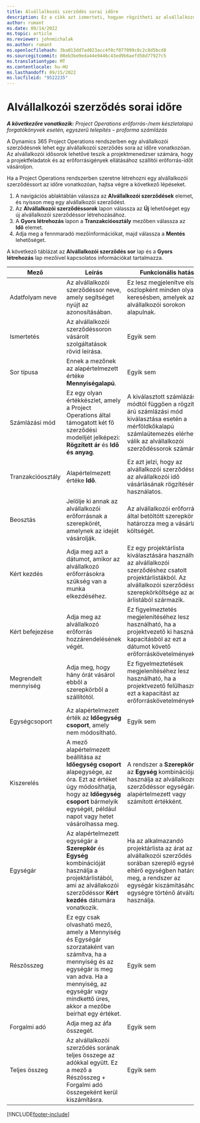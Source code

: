 ```yaml
---
title: Alvállalkozói szerződés sorai időre
description: Ez a cikk azt ismerteti, hogyan rögzítheti az alvállalkozói sorokat az időre vonatkozóan, és hogyan rögzítheti a szállítóktól való idővásárlási időt.
author: rumant
ms.date: 09/14/2022
ms.topic: article
ms.reviewer: johnmichalak
ms.author: rumant
ms.openlocfilehash: 3ba013dd7ad023acc4f0cf077099c8c2c8d5bcd8
ms.sourcegitcommit: 08eb3be9eda44e9446c43ed9b6aefd58d77927c5
ms.translationtype: MT
ms.contentlocale: hu-HU
ms.lasthandoff: 09/15/2022
ms.locfileid: "9522235"
---
```

# <a name="subcontract-lines-for-time"></a>Alvállalkozói szerződés sorai időre

_**A következőre vonatkozik:** Project Operations erőforrás-/nem készletalapú forgatókönyvek esetén, egyszerű telepítés – proforma számlázás_

A Dynamics 365 Project Operations rendszerben egy alvállalkozói szerződésnek lehet egy alvállalkozói szerződés sora az időre vonatkozóan. Az alvállalkozói idősorok lehetővé teszik a projektmenedzser számára, hogy a projektfeladatok és az erőforrásigények ellátásához szállítói erőforrás-időt vásároljon.

Ha a Project Operations rendszerben szeretne létrehozni egy alvállalkozói szerződéssort az időre vonatkozóan, hajtsa végre a következő lépéseket.

1. A navigációs ablaktáblán válassza az **Alvállalkozói szerződések** elemet, és nyisson meg egy alvállalkozói szerződést.
2. Az **Alvállalkozói szerződéssorok** lapon válassza az **Új** lehetőséget egy új alvállalkozói szerződéssor létrehozásához.
3. A **Gyors létrehozás** lapon a **Tranzakcióosztály** mezőben válassza az **Idő** elemet.
4. Adja meg a fennmaradó mezőinformációkat, majd válassza a **Mentés** lehetőséget.

  A következő táblázat az **Alvállalkozói szerződés sor** lap és a **Gyors létrehozás** lap mezőivel kapcsolatos információkat tartalmazza.

| **Mező** | **Leírás** | **Funkcionális hatás** |
| --- | --- | --- |
| Adatfolyam neve | Az alvállalkozói szerződéssor neve, amely segítséget nyújt az azonosításában. | Ez lesz megjelenítve első oszlopként minden olyan keresésben, amelyek az alvállalkozói sorokon alapulnak. |
| Ismertetés | Az alvállalkozói szerződéssoron vásárolt szolgáltatások rövid leírása. |Egyik sem |
| Sor típusa |   Ennek a mezőnek az alapértelmezett értéke **Mennyiségalapú**.| Egyik sem |
| Számlázási mód | Ez egy olyan értékkészlet, amely a Project Operations által támogatott két fő szerződési modelljét jelképezi: **Rögzített ár** és **Idő és anyag**. | A kiválasztott számlázási módtól függően a rögzített árú számlázási mód kiválasztása esetén a mérföldkőkalapú számlaütemezés elérhetővé válik az alvállalkozói szerződéssorok számára. |
| Tranzakcióosztály | Alapértelmezett értéke **Idő**. | Ez azt jelzi, hogy az alvállalkozói szerződéssor az alvállalkozói idő vásárlásának rögzítésére használatos. |
| Beosztás | Jelölje ki annak az alvállalkozói erőforrásnak a szerepkörét, amelynek az idejét vásárolják. | Az alvállalkozói erőforrások által betöltött szerepkör határozza meg a vásárlás költségét. |
| Kért kezdés | Adja meg azt a dátumot, amikor az alvállalkozó erőforrásokra szükség van a munka elkezdéséhez. | Ez egy projektárlista kiválasztására használható az alvállalkozói szerződéshez csatolt projektárlistákból. Az alvállalkozói szerződéssor szerepkörköltsége az adott árlistából származik. |
| Kért befejezése | Adja meg az alvállalkozó erőforrás hozzárendelésének végét. | Ez figyelmeztetés megjelenítéséhez lesz használható, ha a projektvezető ki használ a kapacitásból az ezt a dátumot követő erőforráskövetelményekhez. |
| Megrendelt mennyiség | Adja meg, hogy hány órát vásárol ebből a szerepkörből a szállítótól. | Ez figyelmeztetések megjelenítéséhez lesz használható, ha a projektvezető felülhasználja ezt a kapacitást az erőforráskövetelményekhez. |
| Egységcsoport | Az alapértelmezett érték az **Időegység csoport**, amely nem módosítható. | Egyik sem|
| Kiszerelés | A mező alapértelmezett beállítása az **Időegység csoport** alapegysége, az óra. Ezt az értéket úgy módosíthatja, hogy az **Időegység csoport** bármelyik egységét, például napot vagy hetet vásárolhassa meg. | A rendszer a **Szerepkör** és az **Egység** kombinációját használja az alvállalkozói szerződéssor egységárának alapértelmezett vagy számított értékként. |
| Egységár | Az alapértelmezett egységár a **Szerepkör** és **Egység** kombinációját használja a projektárlistából, ami az alvállakozói szerződéssor **Kért kezdés** dátumára vonatkozik. | Ha az alkalmazandó projektárlista az árat az alvállalkozói szerződés sorában szereplő egységtől eltérő egységben határozza meg, a rendszer az egységár kiszámításához az egységre történő átváltást használja. |
| Részösszeg |    Ez egy csak olvasható mező, amely a Mennyiség és Egységár szorzataként van számítva, ha a mennyiség és az egységár is meg van adva. Ha a mennyiség, az egységár vagy mindkettő üres, akkor a mezőbe beírhat egy értéket. | Egyik sem|
| Forgalmi adó |   Adja meg az áfa összegét. |Egyik sem |
| Teljes összeg | Az alvállalkozói szerződés sorának teljes összege az adókkal együtt. Ez a mező a Részösszeg + Forgalmi adó összegeként kerül kiszámításra.|Egyik sem |

[!INCLUDE[footer-include](../../includes/footer-banner.md)]
